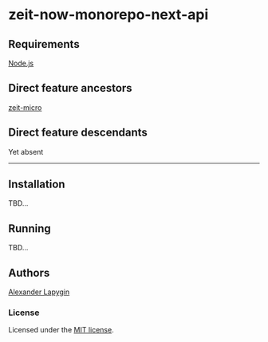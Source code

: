 # zeit-now-monorepo-next-api

## Requirements

[Node.js](https://nodejs.org/en/download/package-manager/)

## Direct feature ancestors

[zeit-micro](https://github.com/softspider/zeit-micro)

## Direct feature descendants

Yet absent

---

## Installation
TBD...

## Running
TBD...

## Authors

[Alexander Lapygin](https://github.com/AlexanderLapygin)

### License

Licensed under the [MIT license](./LICENSE).
